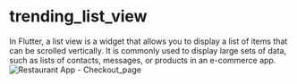 # trending_list_view
In Flutter, a list view is a widget that allows you to display a list of items that can be scrolled vertically. It is commonly used to display large sets of data, such as lists of contacts, messages, or products in an e-commerce app.
![Restaurant App - Checkout_page](https://user-images.githubusercontent.com/114142152/220254951-9efed19b-792a-4ecd-9851-07b1cdbc0022.png)
